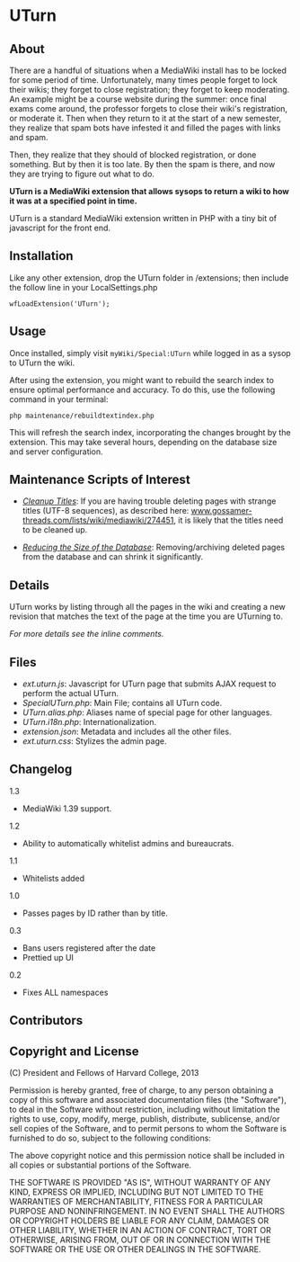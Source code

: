# UTurn 

## About

There are a handful of situations when a MediaWiki install has to be locked for some period of time. Unfortunately, many times people forget to lock their wikis; they forget to close registration; they forget to keep moderating. An example might be a course website during the summer: once final exams come around, the professor forgets to close their wiki's registration, or moderate it. Then when they return to it at the start of a new semester, they realize that spam bots have infested it and filled the pages with links and spam.

Then, they realize that they should of blocked registration, or done something. But by then it is too late. By then the spam is there, and now they are trying to figure out what to do.

**UTurn is a MediaWiki extension that allows sysops to return a wiki to how it was at a specified point in time.**

UTurn is a standard MediaWiki extension written in PHP with a tiny bit of javascript for the front end.

## Installation

Like any other extension, drop the UTurn folder in /extensions; then include the follow line in your LocalSettings.php

    wfLoadExtension('UTurn');

## Usage

Once installed, simply visit `myWiki/Special:UTurn` while logged in as a sysop to UTurn the wiki.

After using the extension, you might want to rebuild the search index to ensure optimal performance and accuracy. To do this, use the following command in your terminal:

```
php maintenance/rebuildtextindex.php
```

This will refresh the search index, incorporating the changes brought by the extension. This may take several hours, depending on the database size and server configuration. 

## Maintenance Scripts of Interest

 * [*Cleanup Titles*](http://www.mediawiki.org/wiki/Manual:CleanupTitles.php): If you are having trouble deleting pages with strange titles (UTF-8 sequences), as described here: www.gossamer-threads.com/lists/wiki/mediawiki/274451, it is likely that the titles need to be cleaned up.

 * [*Reducing the Size of the Database*](http://www.mediawiki.org/wiki/Manual:Reduce_size_of_the_database): Removing/archiving deleted pages from the database and can shrink it significantly. 

## Details

UTurn works by listing through all the pages in the wiki and creating a new revision that matches the text of the page at the time you are UTurning to.

*For more details see the inline comments.*

## Files

 * *ext.uturn.js*: Javascript for UTurn page that submits AJAX request to perform the actual UTurn.
 * *SpecialUTurn.php*: Main File; contains all UTurn code.
 * *UTurn.alias.php*: Aliases name of special page for other languages.
 * *UTurn.i18n.php*: Internationalization.
 * *extension.json*: Metadata and includes all the other files.
 * *ext.uturn.css*:  Stylizes the admin page.

## Changelog 

1.3

 * MediaWiki 1.39 support.

1.2

 * Ability to automatically whitelist admins and bureaucrats.

1.1

 * Whitelists added

1.0

 * Passes pages by ID rather than by title.

0.3

 * Bans users registered after the date
 * Prettied up UI

0.2 

 * Fixes ALL namespaces

## Contributors

<!-- readme: contributors -start -->
<!-- readme: contributors -end -->

## Copyright and License

(C) President and Fellows of Harvard College, 2013

Permission is hereby granted, free of charge, to any person obtaining a copy of this software and associated documentation files (the "Software"), to deal in the Software without restriction, including without limitation the rights to use, copy, modify, merge, publish, distribute, sublicense, and/or sell copies of the Software, and to permit persons to whom the Software is furnished to do so, subject to the following conditions:

The above copyright notice and this permission notice shall be included in all copies or substantial portions of the Software.

THE SOFTWARE IS PROVIDED "AS IS", WITHOUT WARRANTY OF ANY KIND, EXPRESS OR IMPLIED, INCLUDING BUT NOT LIMITED TO THE WARRANTIES OF MERCHANTABILITY, FITNESS FOR A PARTICULAR PURPOSE AND NONINFRINGEMENT. IN NO EVENT SHALL THE AUTHORS OR COPYRIGHT HOLDERS BE LIABLE FOR ANY CLAIM, DAMAGES OR OTHER LIABILITY, WHETHER IN AN ACTION OF CONTRACT, TORT OR OTHERWISE, ARISING FROM, OUT OF OR IN CONNECTION WITH THE SOFTWARE OR THE USE OR OTHER DEALINGS IN THE SOFTWARE.

